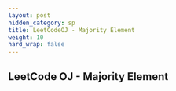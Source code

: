 ```yaml
---
layout: post
hidden_category: sp
title: LeetCodeOJ - Majority Element
weight: 10
hard_wrap: false
---
```


## LeetCode OJ - Majority Element
